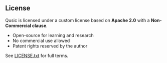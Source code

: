 ## License

Qusic is licensed under a custom license based on **Apache 2.0** with a **Non-Commercial clause**.

- Open-source for learning and research
- No commercial use allowed
- Patent rights reserved by the author

See [LICENSE.txt](./LICENSE.txt) for full terms.
